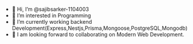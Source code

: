 - 👋 Hi, I’m @sajibsarker-1104003
- 👀 I’m interested in Programming
- 🌱 I’m currently working backend Development(Express,Nestjs,Prisma,Mongoose,PostgreSQL,Mongodb)
- 💞️ I am looking forward to collaborating on Modern Web Development.


<!---
sajibsarker-1104003/sajibsarker-1104003 is a ✨ special ✨ repository because its `README.md` (this file) appears on your GitHub profile.
You can click the Preview link to take a look at your changes.
--->
